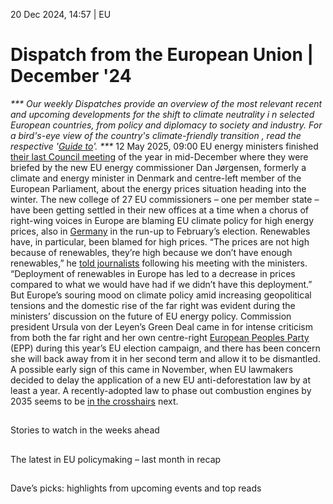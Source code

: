 20 Dec 2024, 14:57
| 
EU
# Dispatch from the European Union | December '24
_*** Our weekly Dispatches provide an overview of the most relevant recent and upcoming developments for the shift to _climate neutrality i _n selected European countries, from _policy and diplomacy to society and industry.___ For a _bird's-eye view of the country's climate-friendly transition_ , read the respective '[Guide to](https://www.cleanenergywire.org/guides)'. ***_
12 May 2025, 09:00
EU energy ministers finished [their last Council meeting](https://www.consilium.europa.eu/en/meetings/tte/2024/12/16/) of the year in mid-December where they were briefed by the new EU energy commissioner Dan Jørgensen, formerly a climate and energy minister in Denmark and centre-left member of the European Parliament, about the energy prices situation heading into the winter. The new college of 27 EU commissioners – one per member state – have been getting settled in their new offices at a time when a chorus of right-wing voices in Europe are blaming EU climate policy for high energy prices, also in [Germany](https://www.cleanenergywire.org/dossiers/germanys-snap-elections-reaching-2030-climate-and-energy-targets-will-depend-next-government) in the run-up to February’s election. Renewables have, in particular, been blamed for high prices.
“The prices are not high because of renewables, they’re high because we don’t have enough renewables,” he [told journalists](https://audiovisual.ec.europa.eu/en/video/I-265098) following his meeting with the ministers. “Deployment of renewables in Europe has led to a decrease in prices compared to what we would have had if we didn’t have this deployment.”
But Europe’s souring mood on climate policy amid increasing geopolitical tensions and the domestic rise of the far right was evident during the ministers’ discussion on the future of EU energy policy. Commission president Ursula von der Leyen’s Green Deal came in for intense criticism from both the far right and her own centre-right [European Peoples Party](https://www.greeneuropeanjournal.eu/europe-on-the-ballot-how-the-epp-turned-against-climate-politics/) (EPP) during this year’s EU election campaign, and there has been concern she will back away from it in her second term and allow it to be dismantled. A possible early sign of this came in November, when EU lawmakers decided to delay the application of a new EU anti-deforestation law by at least a year. A recently-adopted law to phase out combustion engines by 2035 seems to be [in the crosshairs](https://www.ft.com/content/9b8e685c-622c-467c-ace6-b9dfc203f819) next.
## 
Stories to watch in the weeks ahead


## 
The latest in EU policymaking – last month in recap


## 
Dave’s picks: highlights from upcoming events and top reads

